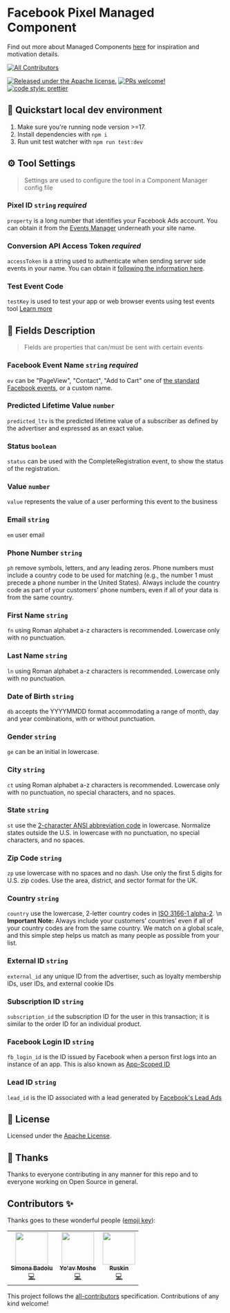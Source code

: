 # Facebook Pixel Managed Component

Find out more about Managed Components [here](https://blog.cloudflare.com/zaraz-open-source-managed-components-and-webcm/) for inspiration and motivation details.

<!-- ALL-CONTRIBUTORS-BADGE:START - Do not remove or modify this section -->

[![All Contributors](https://img.shields.io/badge/all_contributors-3-orange.svg?style=flat-square)](#contributors-)

<!-- ALL-CONTRIBUTORS-BADGE:END -->

[![Released under the Apache license.](https://img.shields.io/badge/license-apache-blue.svg)](./LICENSE)
[![PRs welcome!](https://img.shields.io/badge/PRs-welcome-brightgreen.svg)](./CONTRIBUTING.md)
[![code style: prettier](https://img.shields.io/badge/code_style-prettier-ff69b4.svg?style=flat-square)](https://github.com/prettier/prettier)

## 🚀 Quickstart local dev environment

1. Make sure you're running node version >=17.
2. Install dependencies with `npm i`
3. Run unit test watcher with `npm run test:dev`

## ⚙️ Tool Settings

> Settings are used to configure the tool in a Component Manager config file

### Pixel ID `string` _required_

`property` is a long number that identifies your Facebook Ads account. You can obtain it from the [Events Manager](https://www.facebook.com/events_manager2/) underneath your site name.

### Conversion API Access Token _required_

`accessToken` is a string used to authenticate when sending server side events in your name. You can obtain it [following the information here](https://developers.facebook.com/docs/marketing-api/conversions-api/get-started#access-token).

### Test Event Code

`testKey` is used to test your app or web browser events using test events tool [Learn more](https://business.facebook.com/business/help/2040882565969969?id=1205376682832142)

## 🧱 Fields Description

> Fields are properties that can/must be sent with certain events

### Facebook Event Name `string` _required_

`ev` can be \"PageView\", \"Contact\", \"Add to Cart\" one of [the standard Facebook events](https://developers.facebook.com/docs/analytics/send_data/events/#standard), or a custom name.

### Predicted Lifetime Value `number`

`predicted_ltv` is the predicted lifetime value of a subscriber as defined by the advertiser and expressed as an exact value.

### Status `boolean`

`status` can be used with the CompleteRegistration event, to show the status of the registration.

### Value `number`

`value` represents the value of a user performing this event to the business

### Email `string`

`em` user email

### Phone Number `string`

`ph` remove symbols, letters, and any leading zeros. Phone numbers must include a country code to be used for matching (e.g., the number 1 must precede a phone number in the United States). Always include the country code as part of your customers' phone numbers, even if all of your data is from the same country.

### First Name `string`

`fn` using Roman alphabet a-z characters is recommended. Lowercase only with no punctuation.

### Last Name `string`

`ln` using Roman alphabet a-z characters is recommended. Lowercase only with no punctuation.

### Date of Birth `string`

`db` accepts the YYYYMMDD format accommodating a range of month, day and year combinations, with or without punctuation.

### Gender `string`

`ge` can be an initial in lowercase.

### City `string`

`ct` using Roman alphabet a-z characters is recommended. Lowercase only with no punctuation, no special characters, and no spaces.

### State `string`

`st` use the [2-character ANSI abbreviation code](https://en.wikipedia.org/wiki/Federal_Information_Processing_Standard_state_code) in lowercase. Normalize states outside the U.S. in lowercase with no punctuation, no special characters, and no spaces.

### Zip Code `string`

`zp` use lowercase with no spaces and no dash. Use only the first 5 digits for U.S. zip codes. Use the area, district, and sector format for the UK.

### Country `string`

`country` use the lowercase, 2-letter country codes in [ISO 3166-1 alpha-2](https://en.wikipedia.org/wiki/ISO_3166-1_alpha-2). \n **Important Note:** Always include your customers' countries’ even if all of your country codes are from the same country. We match on a global scale, and this simple step helps us match as many people as possible from your list.

### External ID `string`

`external_id` any unique ID from the advertiser, such as loyalty membership IDs, user IDs, and external cookie IDs

### Subscription ID `string`

`subscription_id` the subscription ID for the user in this transaction; it is similar to the order ID for an individual product.

### Facebook Login ID `string`

`fb_login_id` is the ID issued by Facebook when a person first logs into an instance of an app. This is also known as [App-Scoped ID](https://developers.facebook.com/docs/messenger-platform/reference/id-matching-api/#aid)

### Lead ID `string`

`lead_id` is the ID associated with a lead generated by [Facebook's Lead Ads](https://developers.facebook.com/docs/marketing-api/guides/lead-ads)

## 📝 License

Licensed under the [Apache License](./LICENSE).

## 💜 Thanks

Thanks to everyone contributing in any manner for this repo and to everyone working on Open Source in general.

## Contributors ✨

Thanks goes to these wonderful people ([emoji key](https://allcontributors.org/docs/en/emoji-key)):

<!-- ALL-CONTRIBUTORS-LIST:START - Do not remove or modify this section -->
<!-- prettier-ignore-start -->
<!-- markdownlint-disable -->
<table>
  <tr>
    <td align="center"><a href="https://github.com/simonabadoiu"><img src="https://avatars.githubusercontent.com/u/1610123?v=4?s=75" width="75px;" alt=""/><br /><sub><b>Simona Badoiu</b></sub></a><br /><a href="https://github.com/managed-components/@managed-components/facebook-pixel/commits?author=simonabadoiu" title="Code">💻</a></td>
    <td align="center"><a href="https://yoavmoshe.com/about"><img src="https://avatars.githubusercontent.com/u/55081?v=4?s=75" width="75px;" alt=""/><br /><sub><b>Yo'av Moshe</b></sub></a><br /><a href="https://github.com/managed-components/@managed-components/facebook-pixel/commits?author=bjesus" title="Code">💻</a></td>
    <td align="center"><a href="https://github.com/jonnyparris"><img src="https://avatars.githubusercontent.com/u/6400000?v=4?s=75" width="75px;" alt=""/><br /><sub><b>Ruskin</b></sub></a><br /><a href="https://github.com/managed-components/@managed-components/facebook-pixel/commits?author=jonnyparris" title="Code">💻</a></td>
  </tr>
</table>

<!-- markdownlint-restore -->
<!-- prettier-ignore-end -->

<!-- ALL-CONTRIBUTORS-LIST:END -->

This project follows the [all-contributors](https://github.com/all-contributors/all-contributors) specification. Contributions of any kind welcome!
